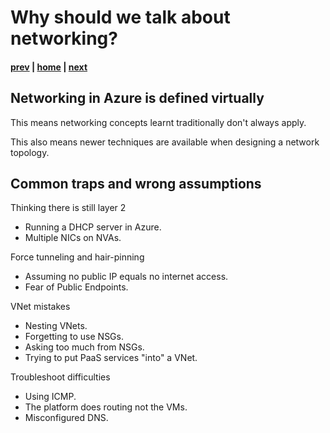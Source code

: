 # Why should we talk about networking?

#### [prev](./welcome.md) | [home](./welcome.md)  | [next](./concepts.md)

## Networking in Azure is defined virtually

This means networking concepts learnt traditionally don't always apply.

This also means newer techniques are available when designing a network topology.

## Common traps and wrong assumptions

Thinking there is still layer 2
- Running a DHCP server in Azure.
- Multiple NICs on NVAs.

Force tunneling and hair-pinning
- Assuming no public IP equals no internet access.
- Fear of Public Endpoints.

VNet mistakes
- Nesting VNets.
- Forgetting to use NSGs.
- Asking too much from NSGs.
- Trying to put PaaS services "into" a VNet.

Troubleshoot difficulties
- Using ICMP.
- The platform does routing not the VMs.
- Misconfigured DNS.

